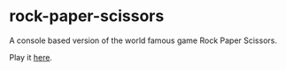 # rock-paper-scissors
A console based version of the world famous game Rock Paper Scissors.

Play it [here](https://ispervoykin.github.io/rock-paper-scissors/).
